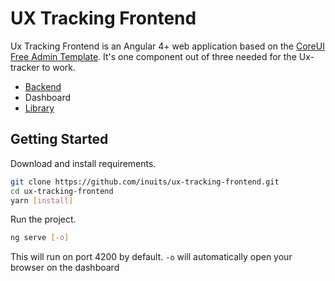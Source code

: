 # UX Tracking Frontend
Ux Tracking Frontend is an Angular 4+ web application based on the [CoreUI Free Admin Template](https://github.com/coreui/coreui-free-angular-admin-template). It's one component out of three needed for the Ux-tracker to work.

- [Backend](https://github.com/inuits/ux-tracking-backend)
- Dashboard
- [Library](https://github.com/inuits/ux-tracking-library)


## Getting Started

Download and install requirements.
```bash
git clone https://github.com/inuits/ux-tracking-frontend.git
cd ux-tracking-frontend
yarn [install]
```

Run the project.
```bash
ng serve [-o]
```

This will run on port 4200 by default.
`-o` will automatically open your browser on the dashboard

